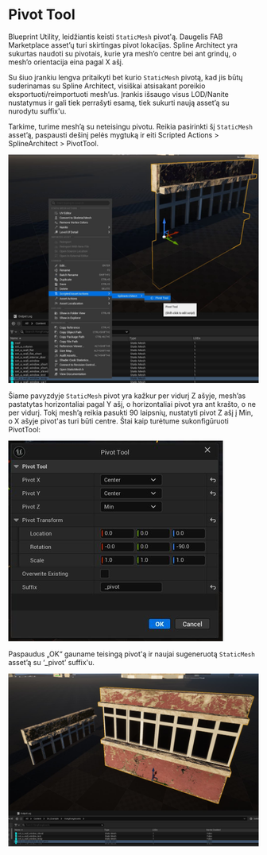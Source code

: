 ﻿# Pivot Tool

Blueprint Utility, leidžiantis keisti `StaticMesh` pivot'ą. Daugelis FAB Marketplace asset’ų turi skirtingas pivot lokacijas. Spline Architect yra sukurtas naudoti su pivotais, kurie yra mesh’o centre bei ant grindų, o mesh’o orientacija eina pagal X ašį.  

Su šiuo įrankiu lengva pritaikyti bet kurio `StaticMesh` pivotą, kad jis būtų suderinamas su Spline Architect, visiškai atsisakant poreikio eksportuoti/reimportuoti mesh’us. Įrankis išsaugo visus LOD/Nanite nustatymus ir gali tiek perrašyti esamą, tiek sukurti naują asset’ą su nurodytu suffix'u.  

Tarkime, turime mesh’ą su neteisingu pivotu. Reikia pasirinkti šį `StaticMesh` asset’ą, paspausti dešinį pelės mygtuką ir eiti Scripted Actions > SplineArchitect > PivotTool.  

![img](assets/open-pivot-tool.jpg)

Šiame pavyzdyje `StaticMesh` pivot yra kažkur per vidurį Z ašyje, mesh’as pastatytas horizontaliai pagal Y ašį, o horizontaliai pivot yra ant krašto, o ne per vidurį. Tokį mesh’ą reikia pasukti 90 laipsnių, nustatyti pivot Z ašį į Min, o X ašyje pivot'as turi būti centre. Štai kaip turėtume sukonfigūruoti PivotTool:  

![img](assets/pivot-tool-dialog.jpg)

Paspaudus „OK“ gauname teisingą pivot'ą ir naujai sugeneruotą `StaticMesh` asset’ą su ‘_pivot’ suffix'u.  

![img](assets/pivot-tool-output.jpg)
